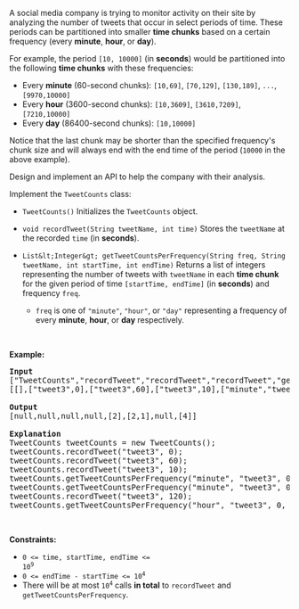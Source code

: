 A social media company is trying to monitor activity on their site by analyzing the number of tweets that occur in select periods of time. These periods can be partitioned into smaller __time chunks__ based on a certain frequency (every __minute__, __hour__, or __day__).

For example, the period `` [10, 10000] `` (in __seconds__) would be partitioned into the following __time chunks__ with these frequencies:

*   Every __minute__ (60-second chunks): `` [10,69] ``, `` [70,129] ``, `` [130,189] ``, `` ... ``, `` [9970,10000] ``
*   Every __hour__ (3600-second chunks): `` [10,3609] ``, `` [3610,7209] ``, `` [7210,10000] ``
*   Every __day__ (86400-second chunks): `` [10,10000] ``

Notice that the last chunk may be shorter than the specified frequency's chunk size and will always end with the end time of the period (`` 10000 `` in the above example).

Design and implement an API to help the company with their analysis.

Implement the `` TweetCounts `` class:

*   `` TweetCounts() `` Initializes the `` TweetCounts `` object.
*   `` void recordTweet(String tweetName, int time) `` Stores the `` tweetName `` at the recorded `` time `` (in __seconds__).
*   `` List&lt;Integer&gt; getTweetCountsPerFrequency(String freq, String tweetName, int startTime, int endTime) `` Returns a list of integers representing the number of tweets with `` tweetName `` in each __time chunk__ for the given period of time `` [startTime, endTime] `` (in __seconds__) and frequency `` freq ``.	
    
    *   `` freq `` is one of `` "minute" ``, `` "hour" ``, or `` "day" `` representing a frequency of every __minute__, __hour__, or __day__ respectively.
    
    
    

&nbsp;

__Example:__

<pre>
<strong>Input</strong>
["TweetCounts","recordTweet","recordTweet","recordTweet","getTweetCountsPerFrequency","getTweetCountsPerFrequency","recordTweet","getTweetCountsPerFrequency"]
[[],["tweet3",0],["tweet3",60],["tweet3",10],["minute","tweet3",0,59],["minute","tweet3",0,60],["tweet3",120],["hour","tweet3",0,210]]

<strong>Output</strong>
[null,null,null,null,[2],[2,1],null,[4]]

<strong>Explanation</strong>
TweetCounts tweetCounts = new TweetCounts();
tweetCounts.recordTweet("tweet3", 0);                              // New tweet "tweet3" at time 0
tweetCounts.recordTweet("tweet3", 60);                             // New tweet "tweet3" at time 60
tweetCounts.recordTweet("tweet3", 10);                             // New tweet "tweet3" at time 10
tweetCounts.getTweetCountsPerFrequency("minute", "tweet3", 0, 59); // return [2]; chunk [0,59] had 2 tweets
tweetCounts.getTweetCountsPerFrequency("minute", "tweet3", 0, 60); // return [2,1]; chunk [0,59] had 2 tweets, chunk [60,60] had 1 tweet
tweetCounts.recordTweet("tweet3", 120);                            // New tweet "tweet3" at time 120
tweetCounts.getTweetCountsPerFrequency("hour", "tweet3", 0, 210);  // return [4]; chunk [0,210] had 4 tweets
</pre>

&nbsp;

__Constraints:__

*   <code>0 &lt;= time, startTime, endTime &lt;= 10<sup>9</sup></code>
*   <code>0 &lt;= endTime - startTime &lt;= 10<sup>4</sup></code>
*   There will be at most <code>10<sup>4</sup></code> calls __in total__ to `` recordTweet `` and `` getTweetCountsPerFrequency ``.